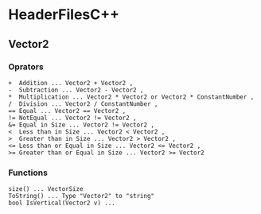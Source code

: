 # HeaderFilesC++

## Vector2

### Oprators

    +  Addition ... Vector2 + Vector2 , 
    -  Subtraction ... Vector2 - Vector2 ,
    *  Multiplication ... Vector2 * Vector2 or Vector2 * ConstantNumber ,
    /  Division ... Vector2 / ConstantNumber ,
    == Equal ... Vector2 == Vector2 ,
    != NotEqual ... Vector2 != Vector2 ,
    &= Equal in Size ... Vector2 != Vector2 ,
    <  Less than in Size ... Vector2 < Vector2 ,
    >  Greater than in Size ... Vector2 > Vector2 ,
    <= Less than or Equal in Size ... Vector2 <= Vector2 ,
    >= Greater than or Equal in Size ... Vector2 >= Vector2 

### Functions

    size() ... VectorSize
    ToString() ... Type "Vector2" to "string"
    bool IsVertical(Vector2 v) ...


